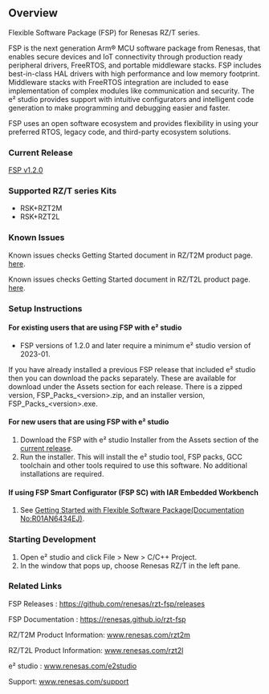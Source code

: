 ## Overview

Flexible Software Package (FSP) for Renesas RZ/T series.

FSP is the next generation Arm® MCU software package from Renesas, that enables secure devices and IoT connectivity through production ready peripheral drivers, FreeRTOS, and portable middleware stacks.
FSP includes best-in-class HAL drivers with high performance and low memory footprint. Middleware stacks with FreeRTOS integration are included to ease implementation of complex modules like communication and security.
The e² studio provides support with intuitive configurators and intelligent code generation to make programming and debugging easier and faster.

FSP uses an open software ecosystem and provides flexibility in using your preferred RTOS, legacy code, and third-party ecosystem solutions.

### Current Release

[FSP v1.2.0](https://github.com/renesas/rzt-fsp/releases/tag/v1.2.0)

### Supported RZ/T series Kits

- RSK+RZT2M
- RSK+RZT2L

### Known Issues

Known issues checks Getting Started document in RZ/T2M product page. [here](https://www.renesas.com/rzt2m).

Known issues checks Getting Started document in RZ/T2L product page. [here](https://www.renesas.com/rzt2l).

### Setup Instructions

#### For existing users that are using FSP with e² studio

- FSP versions of 1.2.0 and later require a minimum e² studio version of 2023-01.

If you have already installed a previous FSP release that included e² studio then you can download the packs separately. These are available for download under the Assets section for each release. There is a zipped version, FSP_Packs_\<version\>.zip, and an installer version, FSP_Packs_\<version\>.exe.

#### For new users that are using FSP with e² studio

1.	Download the FSP with e² studio Installer from the Assets section of the [current release](https://github.com/renesas/rzt-fsp/releases/tag/v1.1.0).
2.	Run the installer. This will install the e² studio tool, FSP packs, GCC toolchain and other tools required to use this software. No additional installations are required.

#### If using FSP Smart Configurator (FSP SC) with IAR Embedded Workbench ####

1.  See [Getting Started with Flexible Software Package(Documentation No:R01AN6434EJ)](https://www.renesas.com/rzt2m).

### Starting Development

1. Open e² studio and click File > New > C/C++ Project.
2. In the window that pops up, choose Renesas RZ/T in the left pane.

### Related Links

FSP Releases :  https://github.com/renesas/rzt-fsp/releases

FSP Documentation : https://renesas.github.io/rzt-fsp

RZ/T2M Product Information: www.renesas.com/rzt2m

RZ/T2L Product Information: www.renesas.com/rzt2l

e² studio : www.renesas.com/e2studio

Support: www.renesas.com/support
